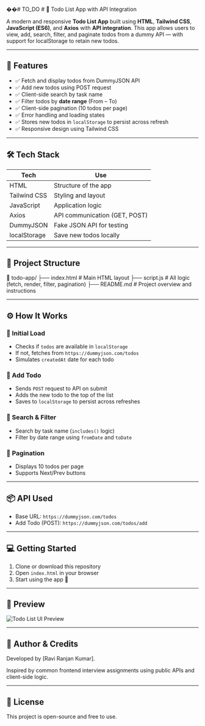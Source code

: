 ��#   T O _ D O 
 
 # 📝 Todo List App with API Integration

A modern and responsive **Todo List App** built using **HTML**, **Tailwind CSS**, **JavaScript (ES6)**, and **Axios** with **API integration**. This app allows users to view, add, search, filter, and paginate todos from a dummy API — with support for localStorage to retain new todos.

---

## 🚀 Features

- ✅ Fetch and display todos from DummyJSON API
- ✅ Add new todos using POST request
- ✅ Client-side search by task name
- ✅ Filter todos by **date range** (From – To)
- ✅ Client-side pagination (10 todos per page)
- ✅ Error handling and loading states
- ✅ Stores new todos in `localStorage` to persist across refresh
- ✅ Responsive design using Tailwind CSS

---

## 🛠 Tech Stack

| Tech        | Use                              |
|-------------|----------------------------------|
| HTML        | Structure of the app             |
| Tailwind CSS| Styling and layout               |
| JavaScript  | Application logic                |
| Axios       | API communication (GET, POST)    |
| DummyJSON   | Fake JSON API for testing        |
| localStorage| Save new todos locally           |

---

## 📂 Project Structure

📁 todo-app/
├── index.html # Main HTML layout
├── script.js # All logic (fetch, render, filter, pagination)
├── README.md # Project overview and instructions








-------------------------------------------------------------------------------------------------------------------------------------------------------------

## ⚙️ How It Works

### 🔹 Initial Load
- Checks if `todos` are available in `localStorage`
- If not, fetches from `https://dummyjson.com/todos`
- Simulates `createdAt` date for each todo

### 🔹 Add Todo
- Sends `POST` request to API on submit
- Adds the new todo to the top of the list
- Saves to `localStorage` to persist across refreshes

### 🔹 Search & Filter
- Search by task name (`includes()` logic)
- Filter by date range using `fromDate` and `toDate`

### 🔹 Pagination
- Displays 10 todos per page
- Supports Next/Prev buttons

---

## 📦 API Used

- Base URL: `https://dummyjson.com/todos`
- Add Todo (POST): `https://dummyjson.com/todos/add`

---

## 💻 Getting Started

1. Clone or download this repository
2. Open `index.html` in your browser
3. Start using the app 🎉

---

## 📸 Preview

![Todo List UI Preview](https://to-do-111.netlify.app/)

---

## 🧠 Author & Credits

Developed by [Ravi Ranjan Kumar].

Inspired by common frontend interview assignments using public APIs and client-side logic.

---

## 📃 License

This project is open-source and free to use.


